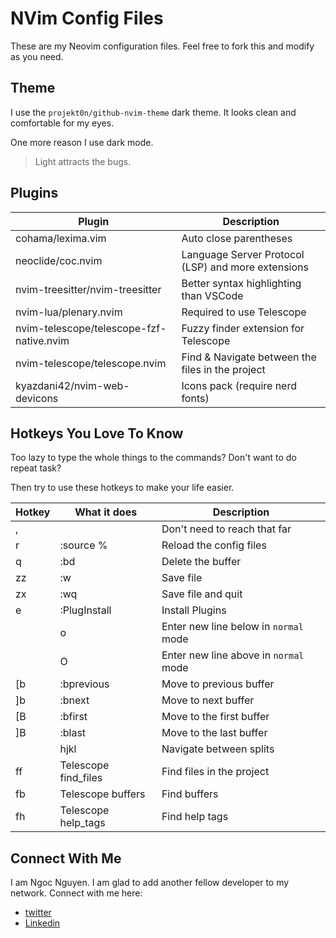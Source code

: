 # NVim Config Files

These are my Neovim configuration files. Feel free to fork this and modify as
you need.

## Theme

I use the `projekt0n/github-nvim-theme` dark theme. It looks clean and
comfortable for my eyes.

One more reason I use dark mode.

> Light attracts the bugs.

## Plugins

| Plugin                                   | Description                                        |
| ---------------------------------------- | -------------------------------------------------- |
| cohama/lexima.vim                        | Auto close parentheses                             |
| neoclide/coc.nvim                        | Language Server Protocol (LSP) and more extensions |
| nvim-treesitter/nvim-treesitter          | Better syntax highlighting than VSCode             |
| nvim-lua/plenary.nvim                    | Required to use Telescope                          |
| nvim-telescope/telescope-fzf-native.nvim | Fuzzy finder extension for Telescope               |
| nvim-telescope/telescope.nvim            | Find & Navigate between the files in the project   |
| kyazdani42/nvim-web-devicons             | Icons pack (require nerd fonts)                    |

## Hotkeys You Love To Know

Too lazy to type the whole things to the commands? Don't want to do repeat task?

Then try to use these hotkeys to make your life easier.

| Hotkey     | What it does                  | Description                           |
| ---------- | ----------------------------- | ------------------------------------- |
| ,          | <leader>                      | Don't need to reach that far          |
| <leader>r  | :source %<CR>                 | Reload the config files               |
| <leader>q  | :bd<CR>                       | Delete the buffer                     |
| zz         | :w<CR>                        | Save file                             |
| zx         | :wq<CR>                       | Save file and quit                    |
| <leader>e  | :PlugInstall<CR>              | Install Plugins                       |
| <Enter>    | o<ESC>                        | Enter new line below in `normal` mode |
| <S-Enter>  | O<ESC>                        | Enter new line above in `normal` mode |
| [b         | :bprevious<CR>                | Move to previous buffer               |
| ]b         | :bnext<CR>                    | Move to next buffer                   |
| [B         | :bfirst<CR>                   | Move to the first buffer              |
| ]B         | :blast<CR>                    | Move to the last buffer               |
| <C-hjkl>   | <C-w>hjkl                     | Navigate between splits               |
| <leader>ff | <Cmd>Telescope find_files<CR> | Find files in the project             |
| <leader>fb | <Cmd>Telescope buffers<CR>    | Find buffers                          |
| <leader>fh | <Cmd>Telescope help_tags<CR>  | Find help tags                        |

## Connect With Me

I am Ngoc Nguyen. I am glad to add another fellow developer to my network.
Connect with me here:

- [twitter](https://twitter.com/ngocoder)
- [Linkedin](https://www.linkedin.com/in/ngoc-nguyen99/)
